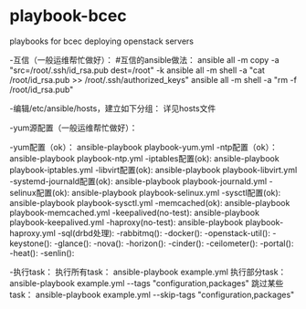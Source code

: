 # playbook-bcec
playbooks for bcec deploying openstack servers

-互信（一般运维帮忙做好）：
	#互信的ansible做法：
	ansible all -m copy -a "src=/root/.ssh/id_rsa.pub dest=/root" -k
	ansible all -m shell -a "cat /root/id_rsa.pub >> /root/.ssh/authorized_keys"
	ansible all -m shell -a "rm -f /root/id_rsa.pub"

-编辑/etc/ansible/hosts，建立如下分组：
 详见hosts文件
   
-yum源配置（一般运维帮忙做好）：

-yum配置（ok）：
    ansible-playbook playbook-yum.yml
-ntp配置（ok）：
    ansible-playbook playbook-ntp.yml
-iptables配置(ok):
    ansible-playbook playbook-iptables.yml
-libvirt配置(ok):
    ansible-playbook playbook-libvirt.yml
-systemd-journald配置(ok):
    ansible-playbook playbook-journald.yml
-selinux配置(ok):
    ansible-playbook playbook-selinux.yml
-sysctl配置(ok):
    ansible-playbook playbook-sysctl.yml
-memcached(ok):
    ansible-playbook playbook-memcached.yml
-keepalived(no-test):
    ansible-playbook playbook-keepalived.yml
-haproxy(no-test):
    ansible-playbook playbook-haproxy.yml
-sql(drbd处理):
-rabbitmq():
-docker():
-openstack-util():
-keystone():
-glance():
-nova():
-horizon():
-cinder():
-ceilometer():
-portal():
-heat():
-senlin():
 
 
-执行task：
	执行所有task：
	ansible-playbook example.yml
	执行部分task：
	ansible-playbook example.yml --tags "configuration,packages"
	跳过某些task：
	ansible-playbook example.yml --skip-tags "configuration,packages"



